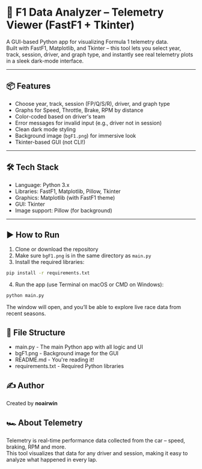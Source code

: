 # 🏁 F1 Data Analyzer – Telemetry Viewer (FastF1 + Tkinter)

A GUI-based Python app for visualizing Formula 1 telemetry data.  
Built with FastF1, Matplotlib, and Tkinter – this tool lets you select year, track, session, driver, and graph type, and instantly see real telemetry plots in a sleek dark-mode interface.

---

## 📦 Features

- Choose year, track, session (FP/Q/S/R), driver, and graph type
- Graphs for Speed, Throttle, Brake, RPM by distance
- Color-coded based on driver's team
- Error messages for invalid input (e.g., driver not in session)
- Clean dark mode styling
- Background image (`bgF1.png`) for immersive look
- Tkinter-based GUI (not CLI!)

---

## 🛠 Tech Stack

- Language: Python 3.x
- Libraries: FastF1, Matplotlib, Pillow, Tkinter
- Graphics: Matplotlib (with FastF1 theme)
- GUI: Tkinter
- Image support: Pillow (for background)

---

## ▶️ How to Run

1. Clone or download the repository
2. Make sure `bgF1.png` is in the same directory as `main.py`
3. Install the required libraries:
```bash
pip install -r requirements.txt
```
4. Run the app (use Terminal on macOS or CMD on Windows):
```bash
python main.py
```

The window will open, and you’ll be able to explore live race data from recent seasons.


## 📁 File Structure

- main.py - The main Python app with all logic and UI
- bgF1.png - Background image for the GUI
- README.md - You're reading it!
- requirements.txt - Required Python libraries

## ✍️ Author

Created by **noairwin**  

## 🏎️ About Telemetry

Telemetry is real-time performance data collected from the car – speed, braking, RPM and more.  
This tool visualizes that data for any driver and session, making it easy to analyze what happened in every lap.
